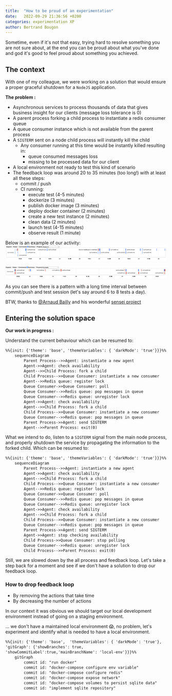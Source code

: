 ```yaml
---
title:  "How to be proud of an experimentation"
date:   2022-09-29 21:36:56 +0200
categories: experimentation XP
author: Bertrand Bougon
---
```


Sometime, even if it's not that easy, trying hard to resolve something you are not sure about, at the end you can be 
proud about what you've done and god it's good to feel proud about something you achieved.

## The context
With one of my colleague, we were working on a solution that would ensure a proper graceful shutdown for a `NodeJS` application.

**The problem :**
- Asynchronous services to process thousands of data that gives business insight for our clients (message loss tolerance is 0)
- A parent process forking a child process to instantiate a redis consumer queue
- A queue consumer instance which is not available from the parent process
- A `SIGTERM` sent on a node child process will instantly kill the child
  - Any consumer running at this time would be instantly killed resulting in:
    - queue consumed messages loss
    - missing to be processed data for our client
- A local environment not ready to test this kind of scenario
- The feedback loop was around 20 to 35 minutes (too long!) with at least all these steps:
  - commit / push
  - CI running:
    - execute test (4-5 minutes)
    - dockerize (3 minutes)
    - publish docker image (3 minutes)
    - deploy docker container (2 minutes)
    - create a new test instance (2 minutes)
    - clean data (2 minutes)
    - launch test (4-15 minutes)
    - observe result (1 minute)

Below is an example of our activity:
[ ![](/assets/images/2022-09-29_2.png) ](/assets/images/2022-09-29_2.png)

[ ![](/assets/images/2022-09-29_1.png) ](/assets/images/2022-09-29_1.png)

As you can see there is a pattern with a long time interval between commit/push and test session (let's say around 6 to 8 tests a day).

BTW, thanks to [@Arnaud Bailly](https://twitter.com/dr_c0d3) and his wonderful [sensei project](https://github.com/abailly/sensei)

## Entering the solution space
**Our work in progress :**

Understand the current behaviour which can be resumed to:

```mermaid!
%%{init: {'theme': 'base', 'themeVariables': { 'darkMode': 'true'}}}%%
    sequenceDiagram
        Parent Process-->>Agent: instantiate a new agent
        Agent->>Agent: check availability
        Agent-->>Child Process: fork a child
        Child Process-->>Queue Consumer: instantiate a new consumer
        Agent-->>Redis queue: register lock
        Queue Consumer->>Queue Consumer: poll
        Queue Consumer-->>Redis queue: pop messages in queue
        Queue Consumer-->>Redis queue: unregister lock
        Agent->>Agent: check availability
        Agent-->>Child Process: fork a child
        Child Process-->>Queue Consumer: instantiate a new consumer
        Queue Consumer-->>Redis queue: pop messages in queue
        Parent Process->>Agent: send SIGTERM
        Agent-->>Parent Process: exit(0)
```

What we intend to do, listen to a `SIGTERM` signal from the main node process, and properly shutdown the service by propagating the information
to the forked child. Which can be resumed to:

```mermaid!
%%{init: {'theme': 'base', 'themeVariables': { 'darkMode': 'true'}}}%%
    sequenceDiagram
        Parent Process-->>Agent: instantiate a new agent
        Agent->>Agent: check availability
        Agent-->>Child Process: fork a child
        Child Process-->>Queue Consumer: instantiate a new consumer
        Agent-->>Redis queue: register lock
        Queue Consumer->>Queue Consumer: poll
        Queue Consumer-->>Redis queue: pop messages in queue
        Queue Consumer-->>Redis queue: unregister lock
        Agent->>Agent: check availability
        Agent-->>Child Process: fork a child
        Child Process-->>Queue Consumer: instantiate a new consumer
        Queue Consumer-->>Redis queue: pop messages in queue
        Parent Process->>Agent: send SIGTERM
        Agent->>Agent: stop checking availability
        Child Process->>Queue Consumer: stop polling
        Queue Consumer-->>Redis queue: unregister lock
        Child Process-->>Parent Process: exit(0)
```

Still, we are slowed down by the all process and feedback loop. Let's take a step back for a moment and see if we don't 
have a solution to drop our feedback loop.

### How to drop feedback loop
- By removing the actions that take time
- By decreasing the number of actions

In our context it was obvious we should target our local development environment instead of going on a staging environment.

... we don't have a maintained local environment 😱, no problem, let's experiment and identify what is needed to have a local environment.

```mermaid!
%%{init: {'theme': 'base',  'themeVariables': { 'darkMode': 'true'}, 'gitGraph': {'showBranches': true, 'showCommitLabel':true,'mainBranchName': 'local-env'}}}%%
    gitGraph
        commit id: "run docker"
        commit id: "docker-compose configure env variable"
        commit id: "docker-compose configure redis"
        commit id: "docker-compose expose network"
        commit id: "docker-compose volumes to persist sqlite data"
        commit id: "implement sqlite repository"
```




